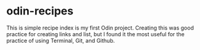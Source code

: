# odin-recipes

This is simple recipe index is my first Odin project.  Creating this was good practice for creating links and list, but I found it the most useful for the practice of using Terminal, Git, and Github.  
